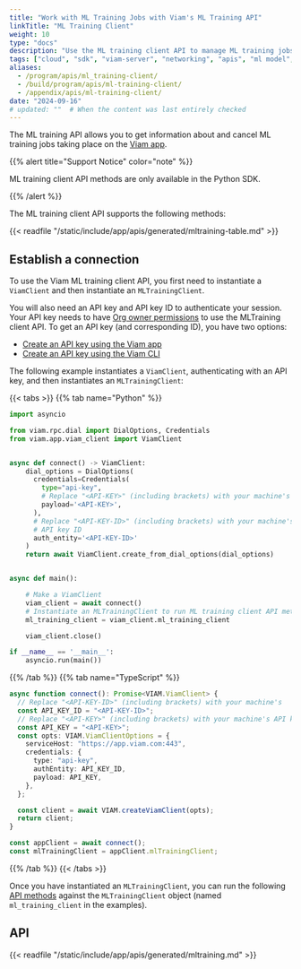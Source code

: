 ```yaml
---
title: "Work with ML Training Jobs with Viam's ML Training API"
linkTitle: "ML Training Client"
weight: 10
type: "docs"
description: "Use the ML training client API to manage ML training jobs taking place in Viam's cloud app."
tags: ["cloud", "sdk", "viam-server", "networking", "apis", "ml model", "ml"]
aliases:
  - /program/apis/ml_training-client/
  - /build/program/apis/ml-training-client/
  - /appendix/apis/ml-training-client/
date: "2024-09-16"
# updated: ""  # When the content was last entirely checked
---
```


The ML training API allows you to get information about and cancel ML training jobs taking place on the [Viam app](https://app.viam.com).

{{% alert title="Support Notice" color="note" %}}

ML training client API methods are only available in the Python SDK.

{{% /alert %}}

The ML training client API supports the following methods:

{{< readfile "/static/include/app/apis/generated/mltraining-table.md" >}}

## Establish a connection

To use the Viam ML training client API, you first need to instantiate a `ViamClient` and then instantiate an `MLTrainingClient`.

You will also need an API key and API key ID to authenticate your session.
Your API key needs to have [Org owner permissions](/manage/manage/rbac/#organization-settings-and-roles) to use the MLTraining client API.
To get an API key (and corresponding ID), you have two options:
- [Create an API key using the Viam app](/operate/control/api-keys/#add-an-api-key)
- [Create an API key using the Viam CLI](/dev/tools/cli/#create-an-organization-api-key)

The following example instantiates a `ViamClient`, authenticating with an API key, and then instantiates an `MLTrainingClient`:

{{< tabs >}}
{{% tab name="Python" %}}

```python {class="line-numbers linkable-line-numbers"}
import asyncio

from viam.rpc.dial import DialOptions, Credentials
from viam.app.viam_client import ViamClient


async def connect() -> ViamClient:
    dial_options = DialOptions(
      credentials=Credentials(
        type="api-key",
        # Replace "<API-KEY>" (including brackets) with your machine's API key
        payload='<API-KEY>',
      ),
      # Replace "<API-KEY-ID>" (including brackets) with your machine's
      # API key ID
      auth_entity='<API-KEY-ID>'
    )
    return await ViamClient.create_from_dial_options(dial_options)


async def main():

    # Make a ViamClient
    viam_client = await connect()
    # Instantiate an MLTrainingClient to run ML training client API methods on
    ml_training_client = viam_client.ml_training_client

    viam_client.close()

if __name__ == '__main__':
    asyncio.run(main())
```

{{% /tab %}}
{{% tab name="TypeScript" %}}

```ts {class="line-numbers linkable-line-numbers" data-line="5"}
async function connect(): Promise<VIAM.ViamClient> {
  // Replace "<API-KEY-ID>" (including brackets) with your machine's
  const API_KEY_ID = "<API-KEY-ID>";
  // Replace "<API-KEY>" (including brackets) with your machine's API key
  const API_KEY = "<API-KEY>";
  const opts: VIAM.ViamClientOptions = {
    serviceHost: "https://app.viam.com:443",
    credentials: {
      type: "api-key",
      authEntity: API_KEY_ID,
      payload: API_KEY,
    },
  };

  const client = await VIAM.createViamClient(opts);
  return client;
}

const appClient = await connect();
const mlTrainingClient = appClient.mlTrainingClient;
```

{{% /tab %}}
{{< /tabs >}}

Once you have instantiated an `MLTrainingClient`, you can run the following [API methods](#api) against the `MLTrainingClient` object (named `ml_training_client` in the examples).

## API

{{< readfile "/static/include/app/apis/generated/mltraining.md" >}}
